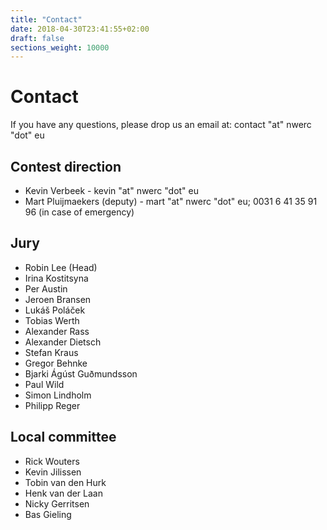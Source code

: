 ```yaml
---
title: "Contact"
date: 2018-04-30T23:41:55+02:00
draft: false
sections_weight: 10000
---
```


# Contact
If you have any questions, please drop us an email at: contact "at" nwerc "dot" eu

## Contest direction
- Kevin Verbeek - kevin "at" nwerc "dot" eu
- Mart Pluijmaekers (deputy)  - mart "at" nwerc "dot" eu; 0031 6 41 35 91 96 (in case of emergency)

## Jury
- Robin Lee (Head)
- Irina Kostitsyna
- Per Austin
- Jeroen Bransen
- Lukáš Poláček
- Tobias Werth
- Alexander Rass
- Alexander Dietsch
- Stefan Kraus
- Gregor Behnke
- Bjarki Ágúst Guðmundsson
- Paul Wild
- Simon Lindholm
- Philipp Reger




## Local committee
- Rick Wouters
- Kevin Jilissen
- Tobin van den Hurk
- Henk van der Laan
- Nicky Gerritsen
- Bas Gieling
